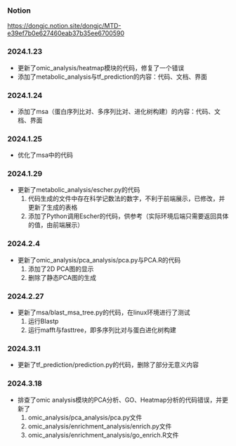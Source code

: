 


### Notion
https://dongjc.notion.site/dongjc/MTD-e39ef7b0e627460eab37b35ee6700590


### 2024.1.23
- 更新了omic_analysis/heatmap模块的代码，修复了一个错误
- 添加了metabolic_analysis与tf_prediction的内容：代码、文档、界面


### 2024.1.24
- 添加了msa（蛋白序列比对、多序列比对、进化树构建）的内容：代码、文档、界面


### 2024.1.25
- 优化了msa中的代码


### 2024.1.29
- 更新了metabolic_analysis/escher.py的代码
    1. 代码生成的文件中存在科学记数法的数字，不利于前端展示，已修改，并更新了生成的表格
    2. 添加了Python调用Escher的代码，供参考（实际环境后端只需要返回具体的值，由前端展示）


### 2024.2.4
- 更新了omic_analysis/pca_analysis/pca.py与PCA.R的代码
    1. 添加了2D PCA图的显示
    2. 删除了静态PCA图的生成


### 2024.2.27
- 更新了msa/blast_msa_tree.py的代码，在linux环境进行了测试
    1. 运行Blastp
    2. 运行mafft与fasttree，即多序列比对与蛋白进化树构建


### 2024.3.11
- 更新了tf_prediction/prediction.py的代码，删除了部分无意义内容


### 2024.3.18
- 排查了omic analysis模块的PCA分析、GO、Heatmap分析的代码错误，并更新了
    1. omic_analysis/pca_analysis/pca.py文件
    2. omic_analysis/enrichment_analysis/enrich.py文件
    3. omic_analysis/enrichment_analysis/go_enrich.R文件